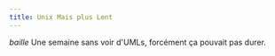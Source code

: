 ```yaml
---
title: Unix Mais plus Lent
---
```


*baille* Une semaine sans voir d'UMLs, forcément ça pouvait pas durer.

